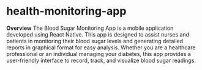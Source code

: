 # health-monitoring-app
**Overview**
The Blood Sugar Monitoring App is a mobile application developed using React Native. This app is designed to assist nurses and patients in monitoring their blood sugar levels and generating detailed reports in graphical format for easy analysis. Whether you are a healthcare professional or an individual managing your diabetes, this app provides a user-friendly interface to record, track, and visualize blood sugar readings.
